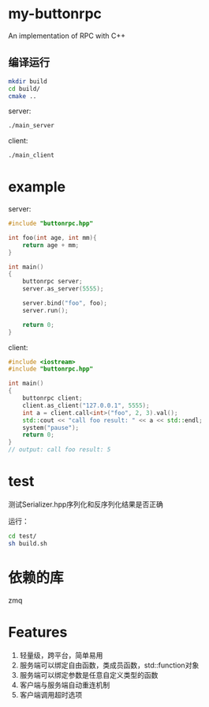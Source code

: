 # my-buttonrpc
An implementation of RPC with C++

## 编译运行
```bash
mkdir build
cd build/
cmake ..
```

server:
```bash
./main_server
```

client:
```bash
./main_client
```

# example
server:

```cpp
#include "buttonrpc.hpp"

int foo(int age, int mm){
	return age + mm;
}

int main()
{
	buttonrpc server;
	server.as_server(5555);

	server.bind("foo", foo);
	server.run();

	return 0;
}
```

client:

```cpp
#include <iostream>
#include "buttonrpc.hpp"

int main()
{
	buttonrpc client;
	client.as_client("127.0.0.1", 5555);
	int a = client.call<int>("foo", 2, 3).val();
	std::cout << "call foo result: " << a << std::endl;
	system("pause");
	return 0;
}
// output: call foo result: 5
```

# test
测试Serializer.hpp序列化和反序列化结果是否正确

运行：

```bash
cd test/
sh build.sh
```

# 依赖的库
zmq

# Features
1. 轻量级，跨平台，简单易用 
2. 服务端可以绑定自由函数，类成员函数，std::function对象 
3. 服务端可以绑定参数是任意自定义类型的函数 
4. 客户端与服务端自动重连机制 
5. 客户端调用超时选项 
